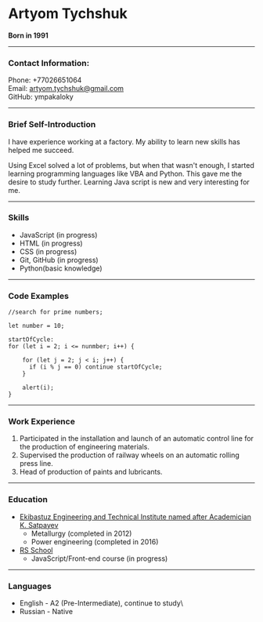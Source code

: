 # Artyom Tychshuk
**Born  in 1991**
***

### Contact Information:
Phone: +77026651064\
Email: artyom.tychshuk@gmail.com\
GitHub: ympakaloky
***
### Brief Self-Introduction
I have experience working at a factory. My ability to learn new skills has helped me succeed.

Using Excel solved a lot of problems, but when that wasn't enough, I started learning programming languages ​​like VBA and Python. This gave me the desire to study further. Learning Java script is new and very interesting for me.
***
### Skills
* JavaScript (in progress)
* HTML (in progress)
* CSS (in progress)
* Git, GitHub (in progress)
* Python(basic knowledge)
***
### Code Examples
```
//search for prime numbers;

let number = 10;

startOfCycle:
for (let i = 2; i <= nunmber; i++) {
    
    for (let j = 2; j < i; j++) {
      if (i % j == 0) continue startOfCycle;
    }

    alert(i);
}
```
***
### Work Experience
1. Participated in the installation and launch of an automatic control line for the production of engineering materials.
2. Supervised the production of railway wheels on an automatic rolling press line.
3. Head of production of paints and lubricants.
***
### Education
* [Ekibastuz Engineering and Technical Institute named after Academician K. Satpayev](https://eiti.edu.kz/ "EETI")
    * Metallurgy (completed in 2012)
    * Power engineering (completed in 2016)
* [RS School](https://rs.school/ "RS School")
    * JavaScript/Front-end course (in progress)
***
### Languages
  * English - A2 (Pre-Intermediate), continue to study\
  * Russian - Native